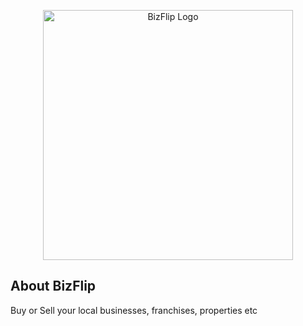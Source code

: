 <p align="center"><a href="https://bizflip.indigitalgroup.ca" target="_blank"><img src="[https://bizflip.indigitalapi.com/logo.png](https://res.cloudinary.com/rr6/image/upload/v1725617820/logo_md3qog.png)" width="400" alt="BizFlip Logo"></a></p>


## About BizFlip

Buy or Sell your local businesses, franchises, properties etc
